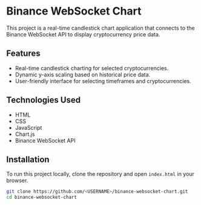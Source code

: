 # Binance WebSocket Chart

This project is a real-time candlestick chart application that connects to the Binance WebSocket API to display cryptocurrency price data.

## Features

- Real-time candlestick charting for selected cryptocurrencies.
- Dynamic y-axis scaling based on historical price data.
- User-friendly interface for selecting timeframes and cryptocurrencies.

## Technologies Used

- HTML
- CSS
- JavaScript
- Chart.js
- Binance WebSocket API

## Installation

To run this project locally, clone the repository and open `index.html` in your browser.

```bash
git clone https://github.com/<USERNAME>/binance-websocket-chart.git
cd binance-websocket-chart